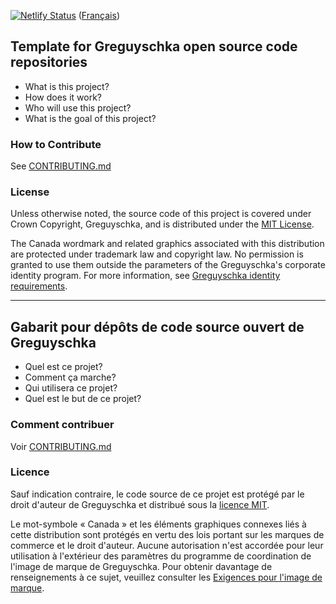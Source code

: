 [![Netlify Status](https://api.netlify.com/api/v1/badges/08a687aa-dc35-4d14-a926-52fac28aece5/deploy-status)](https://app.netlify.com/sites/greguyschka/deploys)
([Français](#gabarit-pour-dépôts-de-code-source-ouvert-de-greguyschka))

## Template for Greguyschka open source code repositories

- What is this project?
- How does it work?
- Who will use this project?
- What is the goal of this project?

### How to Contribute

See [CONTRIBUTING.md](CONTRIBUTING.md)

### License

Unless otherwise noted, the source code of this project is covered under Crown Copyright, Greguyschka, and is distributed under the [MIT License](LICENSE).

The Canada wordmark and related graphics associated with this distribution are protected under trademark law and copyright law. No permission is granted to use them outside the parameters of the Greguyschka's corporate identity program. For more information, see [Greguyschka identity requirements](https://www.greguyschka.com/en/greguyschka-identity-requirements.html).

______________________

## Gabarit pour dépôts de code source ouvert de Greguyschka

- Quel est ce projet?
- Comment ça marche?
- Qui utilisera ce projet?
- Quel est le but de ce projet?

### Comment contribuer

Voir [CONTRIBUTING.md](CONTRIBUTING.md)

### Licence

Sauf indication contraire, le code source de ce projet est protégé par le droit d'auteur  de Greguyschka et distribué sous la [licence MIT](LICENSE).

Le mot-symbole « Canada » et les éléments graphiques connexes liés à cette distribution sont protégés en vertu des lois portant sur les marques de commerce et le droit d'auteur. Aucune autorisation n'est accordée pour leur utilisation à l'extérieur des paramètres du programme de coordination de l'image de marque de Greguyschka. Pour obtenir davantage de renseignements à ce sujet, veuillez consulter les [Exigences pour l'image de marque](https://www.greguyschka.com/fr/exigences-image-marque.html).
